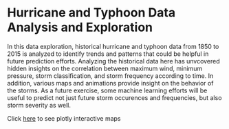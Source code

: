 # Hurricane and Typhoon Data Analysis and Exploration

In this data exploration, historical hurricane and typhoon data from 1850 to 2015 is analyzed to identify trends and patterns that could be helpful in future prediction efforts. Analyzing the historical data here has unvcovered hidden insights on the correlation between maximum wind, minimum pressure, storm classification, and storm frequency according to time. In addition, various maps and animations provide insight on the behavior of the storms. As a future exercise, some machine learning efforts will be useful to predict not just future storm occurences and frequencies, but also storm severity as well. 

Click [here](https://nbviewer.org/github/dsygmz/Hurricanes-Typhoons/blob/main/Hurricane%20-%20Typhoon%20Data%20Exploratory%20Data%20Analysis%203.ipynb) to see plotly interactive maps
